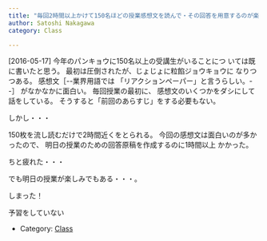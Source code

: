 ```yaml
---
title: "毎回2時間以上かけて150名ほどの授業感想文を読んで・その回答を用意するのが楽しみになってきた"
author: Satoshi Nakagawa
category: Class

---
```


[2016-05-17]  今年のパンキョウに150名以上の受講生がいることにつ
いては既に書いたと思う。
最初は圧倒されたが、じょじょに粒餡ジョウキョウに
なりつつある。
感想文［--業界用語では
「リアクションペーパー」と言うらしい。--］
がなかなかに面白い。
毎回授業の最初に、
感想文のいくつかをダシにして話をしている。
そうすると「前回のあらすじ」をする必要もない。

 しかし・・・

 150枚を流し読むだけで2時間近くをとられる。
今回の感想文は面白いのが多かったので、
明日の授業のための回答原稿を作成するのに1時間以上
かかった。

 ちと疲れた・・・

 でも明日の授業が楽しみでもある・・・。
<!--more-->

 しまった！

 予習をしていない

- Category: [Class](categories.html#Class)

